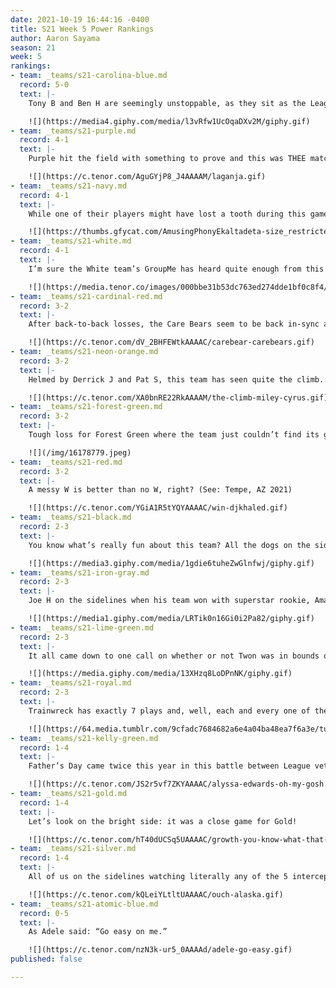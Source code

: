 ```yaml
---
date: 2021-10-19 16:44:16 -0400
title: S21 Week 5 Power Rankings
author: Aaron Sayama
season: 21
week: 5
rankings:
- team: _teams/s21-carolina-blue.md
  record: 5-0
  text: |-
    Tony B and Ben H are seemingly unstoppable, as they sit as the League’s only undefeated team. They easily and deftly handled the Silver team this week in a 42-6 blowout. With just Forest Green and Royal Blue ahead of them, it’s pretty likely they’ll be rolling into playoffs with an 8-0 record, but, as we all know, playoffs hit different, and Ben H has never made it out of the semi-finals. Will this be the year?

    ![](https://media4.giphy.com/media/l3vRfw1UcOqaDXv2M/giphy.gif)
- team: _teams/s21-purple.md
  record: 4-1
  text: |-
    Purple hit the field with something to prove and this was THEE match-up. Purple death-dropped and split all over that field to put a stop to White’s winning record. And, yes, they did score from there.

    ![](https://c.tenor.com/AguGYjP8_J4AAAAM/laganja.gif)
- team: _teams/s21-navy.md
  record: 4-1
  text: |-
    While one of their players might have lost a tooth during this game, Levert and Keith made sure to fill the gaps here to a narrow win over Lime. Levert could be heard on Sunday at Dirty Goose talking about how the A Division is “so much harder.” Maybe so, but we’re looking forward to seeing who stands out in a couple of weeks.

    ![](https://thumbs.gfycat.com/AmusingPhonyEkaltadeta-size_restricted.gif)
- team: _teams/s21-white.md
  record: 4-1
  text: |-
    I’m sure the White team’s GroupMe has heard quite enough from this team’s captain, but maybe they should not have had a mixer the night before a big game?

    ![](https://media.tenor.co/images/000bbe31b53dc763ed274dde1bf0c8f4/tenor.gif)
- team: _teams/s21-cardinal-red.md
  record: 3-2
  text: |-
    After back-to-back losses, the Care Bears seem to be back in-sync and taking down teams with their relentless positivity and some clever playmaking. If only they could tighten up that defense.

    ![](https://c.tenor.com/dV_2BHFEWtkAAAAC/carebear-carebears.gif)
- team: _teams/s21-neon-orange.md
  record: 3-2
  text: |-
    Helmed by Derrick J and Pat S, this team has seen quite the climb. Pat played safe and smart, and with the help of a lackluster defense from Forest, Orange was able to clinch a win. Will they be able to maintain consistency from here on out to climb even higher?

    ![](https://c.tenor.com/XA0bnRE22RkAAAAM/the-climb-miley-cyrus.gif)
- team: _teams/s21-forest-green.md
  record: 3-2
  text: |-
    Tough loss for Forest Green where the team just couldn’t find its groove. Live look at JC at Dirty Goose after this game.

    ![](/img/16178779.jpeg)
- team: _teams/s21-red.md
  record: 3-2
  text: |-
    A messy W is better than no W, right? (See: Tempe, AZ 2021)

    ![](https://c.tenor.com/YGiA1R5tYQYAAAAC/win-djkhaled.gif)
- team: _teams/s21-black.md
  record: 2-3
  text: |-
    You know what’s really fun about this team? All the dogs on the sidelines.

    ![](https://media3.giphy.com/media/1gdie6tuheZwGlnfwj/giphy.gif)
- team: _teams/s21-iron-gray.md
  record: 2-3
  text: |-
    Joe H on the sidelines when his team won with superstar rookie, Amanda, back.

    ![](https://media1.giphy.com/media/LRTik0n16Gi0i2Pa82/giphy.gif)
- team: _teams/s21-lime-green.md
  record: 2-3
  text: |-
    It all came down to one call on whether or not Twon was in bounds on a 2pt conversion. I think we’ve all seen this movie before.

    ![](https://media.giphy.com/media/13XHzq8LoDPnNK/giphy.gif)
- team: _teams/s21-royal.md
  record: 2-3
  text: |-
    Trainwreck has exactly 7 plays and, well, each and every one of them worked on this Kelly Green defense.

    ![](https://64.media.tumblr.com/9cfadc7684682a6e4a04ba48ea7f6a3e/tumblr_inline_oxzjxeDSdS1qksi3x_500.gif)
- team: _teams/s21-kelly-green.md
  record: 1-4
  text: |-
    Father’s Day came twice this year in this battle between League veterans Trainwreck and Tony S. A few dropped balls coupled with a particularly porous defense has Kelly Green in search of a new dad.

    ![](https://c.tenor.com/JS2r5vf7ZKYAAAAC/alyssa-edwards-oh-my-gosh.gif)
- team: _teams/s21-gold.md
  record: 1-4
  text: |-
    Let’s look on the bright side: it was a close game for Gold!

    ![](https://c.tenor.com/hT40dUCSq5UAAAAC/growth-you-know-what-that-is.gif)
- team: _teams/s21-silver.md
  record: 1-4
  text: |-
    All of us on the sidelines watching literally any of the 5 interceptions thrown this game.

    ![](https://c.tenor.com/kQLeiYLtltUAAAAC/ouch-alaska.gif)
- team: _teams/s21-atomic-blue.md
  record: 0-5
  text: |-
    As Adele said: “Go easy on me.”

    ![](https://c.tenor.com/nzN3k-ur5_0AAAAd/adele-go-easy.gif)
published: false

---
```

